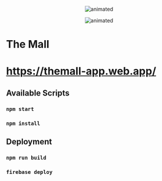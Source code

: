 <p align="center">
<img src="https://onlinepngtools.com/images/examples-onlinepngtools/sunset.gif" alt="animated" />
</p>

<p align="center">
<img src="https://i.imgur.com/1WpID2F.gif" alt="animated" />
</p>

# The Mall
# https://themall-app.web.app/

## Available Scripts

### `npm start`
### `npm install`

## Deployment
### `npm run build`
### `firebase deploy`
